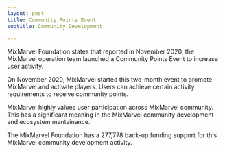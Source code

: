 ```yaml
---
layout: post
title: Community Points Event
subtitle: Community Development 

---
```


MixMarvel Foundation states that reported in November 2020, the MixMarvel operation team launched a Community Points Event to increase user activity. 

On November 2020, MixMarvel started this two-month event to promote MixMarvel and activate players.  Users can achieve certain activity requirements to receive community points. 

MixMarvel highly values user participation across MixMarvel community. This has a significant meaning in the MixMarvel community development and ecosystem mantainance. 

The MixMarvel Foundation has a 277,778 back-up funding support for this MixMarvel community development activity. 
